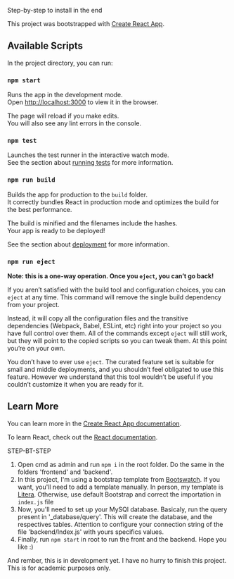 Step-by-step to install in the end

This project was bootstrapped with [Create React App](https://github.com/facebook/create-react-app).

## Available Scripts

In the project directory, you can run:

### `npm start`

Runs the app in the development mode.<br>
Open [http://localhost:3000](http://localhost:3000) to view it in the browser.

The page will reload if you make edits.<br>
You will also see any lint errors in the console.

### `npm test`

Launches the test runner in the interactive watch mode.<br>
See the section about [running tests](https://facebook.github.io/create-react-app/docs/running-tests) for more information.

### `npm run build`

Builds the app for production to the `build` folder.<br>
It correctly bundles React in production mode and optimizes the build for the best performance.

The build is minified and the filenames include the hashes.<br>
Your app is ready to be deployed!

See the section about [deployment](https://facebook.github.io/create-react-app/docs/deployment) for more information.

### `npm run eject`

**Note: this is a one-way operation. Once you `eject`, you can’t go back!**

If you aren’t satisfied with the build tool and configuration choices, you can `eject` at any time. This command will remove the single build dependency from your project.

Instead, it will copy all the configuration files and the transitive dependencies (Webpack, Babel, ESLint, etc) right into your project so you have full control over them. All of the commands except `eject` will still work, but they will point to the copied scripts so you can tweak them. At this point you’re on your own.

You don’t have to ever use `eject`. The curated feature set is suitable for small and middle deployments, and you shouldn’t feel obligated to use this feature. However we understand that this tool wouldn’t be useful if you couldn’t customize it when you are ready for it.

## Learn More

You can learn more in the [Create React App documentation](https://facebook.github.io/create-react-app/docs/getting-started).

To learn React, check out the [React documentation](https://reactjs.org/).

STEP-BT-STEP

1. Open cmd as admin and run `npm i` in the root folder. Do the same in the folders 'frontend' and 'backend'.
2. In this project, I'm using a bootstrap template from [Bootswatch](http://www.bootswatch.com). If you want, you'll need to add a template manually. In person, my template is [Litera](http://www.bootswatch.com/litera). Otherwise, use default Bootstrap and correct the importation in `index.js` file
3. Now, you'll need to set up your MySQl database. Basicaly, run the query present in '_database/query'. This will create the database, and the respectives tables. Attention to configure your connection string of the file 'backend/Index.js' with yours specifics values.
4. Finally, run `npm start` in root to run the front and the backend. Hope you like :)

And rember, this is in development yet. I have no hurry to finish this project. This is for academic purposes only.